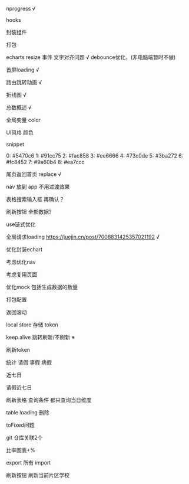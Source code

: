nprogress √

hooks

封装组件

打包

echarts resize 事件 文字对齐问题 √
debounce优化，(非电脑端暂时不做)

首屏loading √

路由跳转动画 √

折线图 √

总数概述 √

全局变量 color

UI风格 颜色

snippet

0: #5470c6
1: #91cc75
2: #fac858
3: #ee6666
4: #73c0de
5: #3ba272
6: #fc8452
7: #9a60b4
8: #ea7ccc

尾页返回首页 replace √

nav 放到 app 不用过渡效果

表格搜索输入框 再确认？

刷新按钮 全部数据?

use链式优化

全局请求loading https://juejin.cn/post/7008831425357021192 √

优化封装echart

考虑优化nav

考虑复用页面

优化mock 包括生成数据的数量

打包配置

返回滚动

local store 存储 token

keep alive 跳转刷新/不刷新 ※

刷新token

统计 请假 事假 病假

近七日

请假近七日

刷新表格 查询条件 都只查询当日维度

table loading 删除

toFixed问题

git 仓库关联2个

比率图表+%

export 所有 import

刷新按钮 刷新当前片区学校